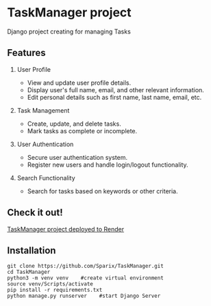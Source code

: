 # TaskManager project

Django project creating for managing Tasks

## Features

1. User Profile

    - View and update user profile details.
    - Display user's full name, email, and other relevant information.
    - Edit personal details such as first name, last name, email, etc.

2. Task Management

    - Create, update, and delete tasks.
    - Mark tasks as complete or incomplete.

3. User Authentication

    - Secure user authentication system.
    - Register new users and handle login/logout functionality.

4. Search Functionality

    - Search for tasks based on keywords or other criteria.

## Check it out!

[TaskManager project deployed to Render](https://task-manager-h7px.onrender.com/)

## Installation

```shell
git clone https://github.com/Sparix/TaskManager.git
cd TaskManager
python3 -m venv venv    #create virtual environment 
source venv/Scripts/activate
pip install -r requirements.txt
python manage.py runserver    #start Django Server
```